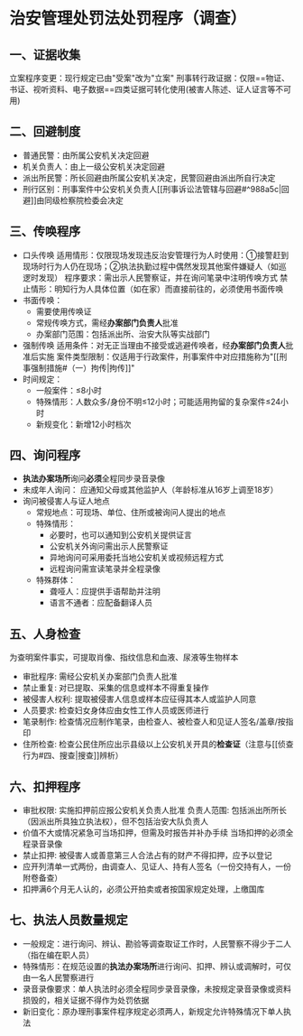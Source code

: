 # 治安管理处罚法处罚程序（调查）
## 一、证据收集
立案程序变更：现行规定已由"受案"改为"立案"
刑事转行政证据：仅限==物证、书证、视听资料、电子数据==四类证据可转化使用(被害人陈述、证人证言等不可用)
## 二、回避制度
- 普通民警：由所属公安机关决定回避
- 机关负责人：由上一级公安机关决定回避
- 派出所民警：所长回避由所属公安机关决定，民警回避由派出所自行决定
- 刑行区别：刑事案件中公安机关负责人[[刑事诉讼法管辖与回避#^988a5c|回避]]由同级检察院检委会决定
## 三、传唤程序
- 口头传唤 
	适用情形：仅限现场发现违反治安管理行为人时使用：①接警赶到现场时行为人仍在现场；②执法执勤过程中偶然发现其他案件嫌疑人（如巡逻时发现）
	程序要求：需出示人民警察证，并在询问笔录中注明传唤方式
	禁止情形：明知行为人具体位置（如在家）而直接前往的，必须使用书面传唤
- 书面传唤：
	- 需要使用传唤证
    - 常规传唤方式，需经**办案部门负责人**批准
	- 办案部门范围：包括派出所、治安大队等实战部门
- 强制传唤 
	适用条件：对无正当理由不接受或逃避传唤者，经**办案部门负责人**批准后实施
	案件类型限制：仅适用于行政案件，刑事案件中对应措施称为"[[刑事强制措施#（一）拘传|拘传]]"
- 时间规定：
    - 一般案件：≤8小时
    - 特殊情形：人数众多/身份不明≤12小时；可能适用拘留的复杂案件≤24小时
	- 新规变化：新增12小时档次
## 四、询问程序
- **执法办案场所**询问**必须**全程同步录音录像
-  未成年人询问： 应通知父母或其他监护人（年龄标准从16岁上调至18岁）
- 询问被侵害人与证人地点
	- 常规地点：可现场、单位、住所或被询问人提出的地点
	- 特殊情形：
		- 必要时，也可以通知到公安机关提供证言
	    - 公安机关外询问需出示人民警察证
	    - 异地询问可采用委托当地公安机关或视频远程方式
	    - 远程询问需宣读笔录并全程录像
	- 特殊群体：
	    - 聋哑人：应提供手语帮助并注明
	    - 语言不通者：应配备翻译人员
## 五、人身检查
为查明案件事实，可提取肖像、指纹信息和血液、尿液等生物样本
- 审批程序: 需经公安机关办案部门负责人批准
- 禁止重复: 对已提取、采集的信息或样本不得重复操作
- 被侵害人权利: 提取被侵害人信息或样本应征得其本人或监护人同意
- 人员要求: 检查妇女身体应由女性工作人员或医师进行
- 笔录制作: 检查情况应制作笔录，由检查人、被检查人和见证人签名/盖章/按指印
- 住所检查: 检查公民住所应出示县级以上公安机关开具的**检查证**（注意与[[侦查行为#四、搜查|搜查]]辨析）
## 六、扣押程序
- 审批权限: 实施扣押前应报公安机关负责人批准
	负责人范围: 包括派出所所长（因派出所具独立执法权），但不包括治安大队负责人
- 价值不大或情况紧急可当场扣押，但需及时报告并补办手续
	当场扣押的必须全程录音录像
- 禁止扣押: 被侵害人或善意第三人合法占有的财产不得扣押，应予以登记
- 应开列清单一式两份，由调查人、见证人、持有人签名（一份交持有人，一份附卷备查）
- 扣押满6个月无人认的，必须公开拍卖或者按国家规定处理，上缴国库
## 七、执法人员数量规定
- 一般规定：进行询问、辨认、勘验等调查取证工作时，人民警察不得少于二人（指在编在职人员）
- 特殊情形：在规范设置的**执法办案场所**进行询问、扣押、辨认或调解时，可仅由一名人民警察进行
- 录音录像要求：单人执法时必须全程同步录音录像，未按规定录音录像或资料损毁的，相关证据不得作为处罚依据
- 新旧变化：原办理刑事案件程序规定必须两人，新规定允许特殊情况下单人执法